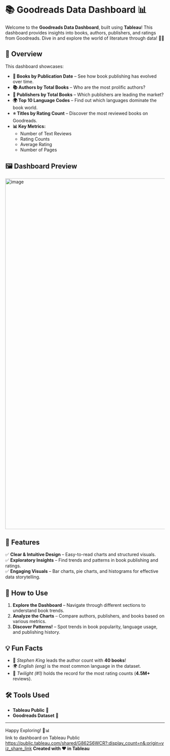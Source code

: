 # 📚 Goodreads Data Dashboard 📊

Welcome to the **Goodreads Data Dashboard**, built using **Tableau**! This dashboard provides insights into books, authors, publishers, and ratings from Goodreads. Dive in and explore the world of literature through data! 📖✨  

## 📌 Overview
This dashboard showcases:  
- **📅 Books by Publication Date** – See how book publishing has evolved over time.  
- **📚 Authors by Total Books** – Who are the most prolific authors?  
- **🏢 Publishers by Total Books** – Which publishers are leading the market?  
- **🌍 Top 10 Language Codes** – Find out which languages dominate the book world.  
- **⭐ Titles by Rating Count** – Discover the most reviewed books on Goodreads.  
- **📊 Key Metrics:**  
  - Number of Text Reviews  
  - Rating Counts  
  - Average Rating  
  - Number of Pages  

## 🖼️ Dashboard Preview   
<img width="1106" alt="image" src="https://github.com/user-attachments/assets/7d19c978-9e60-45b3-a5bf-fb4399ac5a15" />


## 🎯 Features  
✅ **Clear & Intuitive Design** – Easy-to-read charts and structured visuals.  
✅ **Exploratory Insights** – Find trends and patterns in book publishing and ratings.  
✅ **Engaging Visuals** – Bar charts, pie charts, and histograms for effective data storytelling.  

## 🚀 How to Use  
1. **Explore the Dashboard** – Navigate through different sections to understand book trends.  
2. **Analyze the Charts** – Compare authors, publishers, and books based on various metrics.  
3. **Discover Patterns!** – Spot trends in book popularity, language usage, and publishing history.  

## 💡 Fun Facts  
- 📖 *Stephen King* leads the author count with **40 books**!  
- 🌍 *English (eng)* is the most common language in the dataset.  
- 📕 *Twilight (#1)* holds the record for the most rating counts (**4.5M+** reviews).  

## 🛠️ Tools Used  
- **Tableau Public** 🎨  
- **Goodreads Dataset** 📑  

---

Happy Exploring! 🚀📊  
link to dashboard on Tableau Public
https://public.tableau.com/shared/G862S6WCR?:display_count=n&:origin=viz_share_link
**Created with ❤️ in Tableau**  
